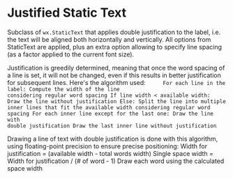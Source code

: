 # Justified Static Text
Subclass of `wx.StaticText` that applies double justification to the label,
i.e. the text will be aligned both horizontally and vertically. All options
from StaticText are applied, plus an extra option allowing to specify line
spacing (as a factor applied to the current font size).

Justification is greedily determined, meaning that once the word spacing
of a line is set, it will not be changed, even if this results in better
justification for subsequent lines. Here's the algorithm used:
<code>
&nbsp;&nbsp;&nbsp;&nbsp;For each line in the label: 
        Compute the width of the line considering regular word spacing
        If line width < available width:
            Draw the line without justification
        Else: 
            Split the line into multiple inner lines that fit the available
                width considering regular word spacing
            For each inner line except for the last one:
                Draw the line with double justification
            Draw the last inner line without justification
      </code>      


Drawing a line of text with double justification is done with this
algorithm, using floating-point precision to ensure precise positioning:
    Width for justification = (available width - total words width)
    Single space width = Width for justification / (# of word - 1)
    Draw each word using the calculated space width
